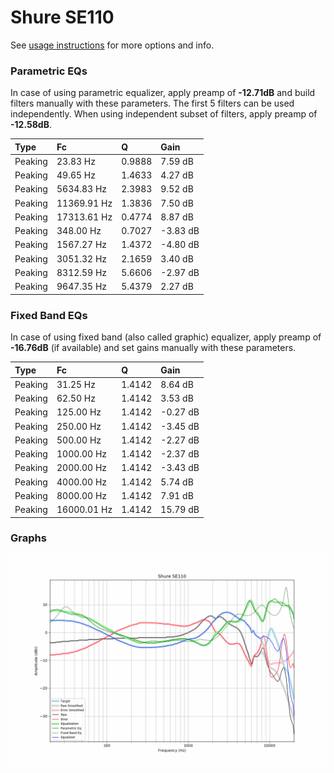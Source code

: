 # Shure SE110
See [usage instructions](https://github.com/jaakkopasanen/AutoEq#usage) for more options and info.

### Parametric EQs
In case of using parametric equalizer, apply preamp of **-12.71dB** and build filters manually
with these parameters. The first 5 filters can be used independently.
When using independent subset of filters, apply preamp of **-12.58dB**.

| Type    | Fc          |      Q | Gain     |
|:--------|:------------|:-------|:---------|
| Peaking | 23.83 Hz    | 0.9888 | 7.59 dB  |
| Peaking | 49.65 Hz    | 1.4633 | 4.27 dB  |
| Peaking | 5634.83 Hz  | 2.3983 | 9.52 dB  |
| Peaking | 11369.91 Hz | 1.3836 | 7.50 dB  |
| Peaking | 17313.61 Hz | 0.4774 | 8.87 dB  |
| Peaking | 348.00 Hz   | 0.7027 | -3.83 dB |
| Peaking | 1567.27 Hz  | 1.4372 | -4.80 dB |
| Peaking | 3051.32 Hz  | 2.1659 | 3.40 dB  |
| Peaking | 8312.59 Hz  | 5.6606 | -2.97 dB |
| Peaking | 9647.35 Hz  | 5.4379 | 2.27 dB  |

### Fixed Band EQs
In case of using fixed band (also called graphic) equalizer, apply preamp of **-16.76dB**
(if available) and set gains manually with these parameters.

| Type    | Fc          |      Q | Gain     |
|:--------|:------------|:-------|:---------|
| Peaking | 31.25 Hz    | 1.4142 | 8.64 dB  |
| Peaking | 62.50 Hz    | 1.4142 | 3.53 dB  |
| Peaking | 125.00 Hz   | 1.4142 | -0.27 dB |
| Peaking | 250.00 Hz   | 1.4142 | -3.45 dB |
| Peaking | 500.00 Hz   | 1.4142 | -2.27 dB |
| Peaking | 1000.00 Hz  | 1.4142 | -2.37 dB |
| Peaking | 2000.00 Hz  | 1.4142 | -3.43 dB |
| Peaking | 4000.00 Hz  | 1.4142 | 5.74 dB  |
| Peaking | 8000.00 Hz  | 1.4142 | 7.91 dB  |
| Peaking | 16000.01 Hz | 1.4142 | 15.79 dB |

### Graphs
![](./Shure%20SE110.png)